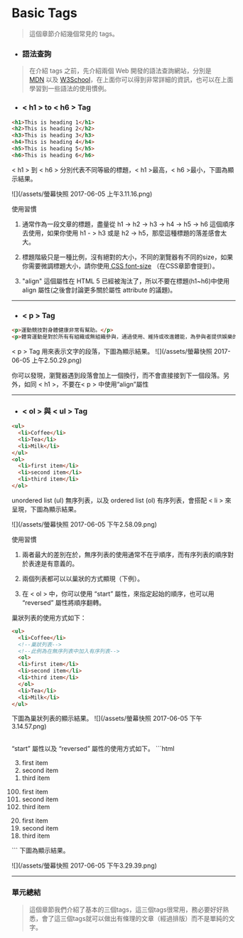 # Basic Tags

> 這個章節介紹幾個常見的 tags。

* ### 語法查詢

> 在介紹 tags 之前，先介紹兩個 Web 開發的語法查詢網站，分別是  
> [MDN](https://developer.mozilla.org/zh-TW/) 以及 [W3School](https://www.w3schools.com)，在上面你可以得到非常詳細的資訊，也可以在上面學習到一些語法的使用慣例。


* ### &lt; h1 &gt; to &lt; h6 &gt; Tag

```html
<h1>This is heading 1</h1>
<h2>This is heading 2</h2>
<h3>This is heading 3</h3>
<h4>This is heading 4</h4>
<h5>This is heading 5</h5>
<h6>This is heading 6</h6>
```

&lt; h1 &gt; 到 &lt; h6 &gt; 分別代表不同等級的標題，&lt; h1 &gt;最高，&lt; h6 &gt;最小，下圖為顯示結果。

![](/assets/螢幕快照 2017-06-05 上午3.11.16.png)

使用習慣

1. 通常作為一段文章的標題，盡量從 h1 -&gt; h2 -&gt; h3 -&gt; h4 -&gt; h5 -&gt; h6 這個順序去使用，如果你使用 h1 - &gt; h3 或是 h2 -&gt; h5，那麼這種標題的落差感會太大。
2. 標題階級只是一種比例，沒有絕對的大小，不同的瀏覽器有不同的size，如果你需要微調標題大小，請你使用[ CSS font-size](https://developer.mozilla.org/en-US/docs/Web/CSS/font-size) （在CSS章節會提到）。

3. "align" 這個屬性在 HTML 5 已經被淘汰了，所以不要在標題\(h1~h6\)中使用 align 屬性\(之後會討論更多關於屬性 attribute 的議題\)。
---
* ### &lt; p &gt; Tag

```html
<p>運動競技對身體健康非常有幫助。</p>
<p>體育運動是對於所有有組織或無組織參與，通過使用、維持或改進體能，為參與者提供娛樂的競技性身體運動的總稱。</p>
```
&lt; p &gt;  Tag 用來表示文字的段落，下圖為顯示結果。
![](/assets/螢幕快照 2017-06-05 上午2.50.29.png)

你可以發現，瀏覽器遇到段落會加上一個換行，而不會直接接到下一個段落。另外，如同 &lt; h1 &gt;，不要在&lt; p &gt; 中使用“align”屬性

---
* ### &lt; ol &gt; 與 &lt; ul &gt; Tag

```html
<ul>
  <li>Coffee</li>
  <li>Tea</li>
  <li>Milk</li>
</ul>
<ol>
  <li>first item</li>
  <li>second item</li>
  <li>third item</li>  
</ol>
```
unordered list (ul) 無序列表，以及 ordered list (ol) 有序列表，會搭配 &lt; li &gt; 來呈現，下圖為顯示結果。 

![](/assets/螢幕快照 2017-06-05 下午2.58.09.png)



使用習慣

1. 兩者最大的差別在於，無序列表的使用通常不在乎順序，而有序列表的順序對於表達是有意義的。

2. 兩個列表都可以以巢狀的方式顯現（下例）。

3. 在 &lt; ol &gt; 中，你可以使用 “start” 屬性，來指定起始的順序，也可以用 “reversed” 屬性將順序翻轉。

巢狀列表的使用方式如下：

```html
<ul>
  <li>Coffee</li>
  <!--巢狀列表-->
  <!--此例為在無序列表中加入有序列表-->
  <ol>
  <li>first item</li>
  <li>second item</li>
  <li>third item</li>  
  </ol>
  <li>Tea</li>
  <li>Milk</li>
</ul>
```
下圖為巢狀列表的顯示結果。
![](/assets/螢幕快照 2017-06-05 下午3.14.57.png)

<br/>
“start” 屬性以及 “reversed” 屬性的使用方式如下。
```html
<ol reversed >
	<li>first item</li>
	<li>second item</li>
	<li>third item</li>
</ol>
<ol start="100" >
	<li>first item</li>
	<li>second item</li>
	<li>third item</li>
</ol>
<ol reversed start="20" >
<li>first item</li>
<li>second item</li>
<li>third item</li>
</ol>
```
下圖為顯示結果。



![](/assets/螢幕快照 2017-06-05 下午3.29.39.png)

---

### 單元總結

 > 這個章節我們介紹了基本的三個tags，這三個tags很常用，務必要好好熟悉，會了這三個tags就可以做出有條理的文章（經過排版）而不是單純的文字。








